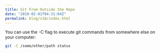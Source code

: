 ```yaml
---
title: Git From Outside the Repo
date: "2019-02-01T04:31:04Z"
permalink: blog/s18/index.html
---
```


You can use the -C flag to execute git commands from somewhere else on your computer:

<!--more-->

```bash
git -C /some/other/path status
```
